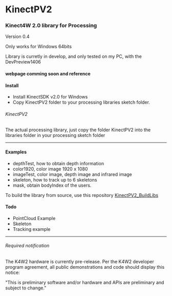 KinectPV2
==========

### Kinect4W 2.0 library for Processing

Version 0.4

Only works for Windows 64bits

Library is curretly in develop, and only tested on my PC, with the DevPreview1406

#### webpage comming soon and reference

#### Install 

- Install KinectSDK v2.0 for Windows 
- Copy KinectPV2 folder to your processing libraries sketch folder. 


###### KinectPV2

The actual processing library, just copy the folder KinectPV2 into the libraries folder in your processing sketch folder

---

#### Examples

- depthTest, how to obtain depth information
- color1920, color image 1920 x 1080
- imageTest,  color image, depth image and infrared image
- skeleton, how to track up to 6 skeletons 
- mask, obtain bodyIndex of the users.


To build the library from source, use this repository [KinectPV2_BuildLibs](https://github.com/ThomasLengeling/KinectPV2_BuildLibs)





#### Todo

- PointCloud Example
- Skeleton
- Tracking example

---

###### Required notification

The K4W2 hardware is currently pre-release. Per the K4W2 developer program agreement, all public demonstrations and code should display this notice:

"This is preliminary software and/or hardware and APIs are preliminary and subject to change."
